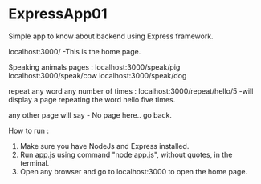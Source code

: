 # ExpressApp01
Simple app to know about backend using Express framework.


localhost:3000/   -This is the home page.

Speaking animals pages :
localhost:3000/speak/pig
localhost:3000/speak/cow
localhost:3000/speak/dog

repeat any word any number of times :
localhost:3000/repeat/hello/5   -will display a page repeating the word hello five times.

any other page will say - No page here.. go back.

How to run : 
1. Make sure you have NodeJs and Express installed.
2. Run app.js using command "node app.js", without quotes, in the terminal.
3. Open any browser and go to localhost:3000 to open the home page.
